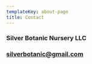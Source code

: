 ```yaml
---
templateKey: about-page
title: Contact
---
```

### Silver Botanic Nursery LLC

### silverbotanic@gmail.com
